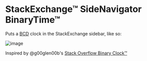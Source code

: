 # StackExchange™ SideNavigator BinaryTime™
Puts a [BCD] clock in the StackExchange sidebar, like so:

![image]

Inspired by @g00glen00b's [Stack Overflow Binary Clock&trade;][this]

  [BCD]: https://en.wikipedia.org/wiki/BCD
  [image]: https://i.stack.imgur.com/owhtB.png
  [this]: https://meta.stackexchange.com/a/319022/388442
